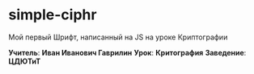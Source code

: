 # simple-ciphr
Мой первый Шрифт, написанный на JS на уроке Криптографии

**Учитель**: **Иван Иванович Гаврилин**
**Урок**: **Критография**
**Заведение**: **ЦДЮТиТ**
